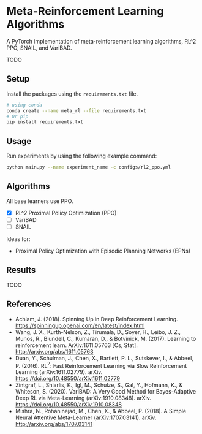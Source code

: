 # Meta-Reinforcement Learning Algorithms
A PyTorch implementation of meta-reinforcement learning algorithms, RL^2 PPO, SNAIL, and VariBAD. 

TODO

## Setup
Install the packages using the `requirements.txt` file.

```bash
# using conda
conda create --name meta_rl --file requirements.txt
# Or pip
pip install requirements.txt
```

## Usage
Run experiments by using the following example command:

```bash
python main.py --name experiment_name -c configs/rl2_ppo.yml
```


## Algorithms
All base learners use PPO.

- [x] RL^2 Proximal Policy Optimization (PPO)
- [ ] VariBAD
- [ ] SNAIL

Ideas for:
- Proximal Policy Optimization with Episodic Planning Networks (EPNs)


## Results

TODO

## References
- Achiam, J. (2018). Spinning Up in Deep Reinforcement Learning. https://spinningup.openai.com/en/latest/index.html
- Wang, J. X., Kurth-Nelson, Z., Tirumala, D., Soyer, H., Leibo, J. Z., Munos, R., Blundell, C., Kumaran, D., & Botvinick, M. (2017). Learning to reinforcement learn. ArXiv:1611.05763 [Cs, Stat]. http://arxiv.org/abs/1611.05763
- Duan, Y., Schulman, J., Chen, X., Bartlett, P. L., Sutskever, I., & Abbeel, P. (2016). RL$^2$: Fast Reinforcement Learning via Slow Reinforcement Learning (arXiv:1611.02779). arXiv. https://doi.org/10.48550/arXiv.1611.02779
- Zintgraf, L., Shiarlis, K., Igl, M., Schulze, S., Gal, Y., Hofmann, K., & Whiteson, S. (2020). VariBAD: A Very Good Method for Bayes-Adaptive Deep RL via Meta-Learning (arXiv:1910.08348). arXiv. https://doi.org/10.48550/arXiv.1910.08348
- Mishra, N., Rohaninejad, M., Chen, X., & Abbeel, P. (2018). A Simple Neural Attentive Meta-Learner (arXiv:1707.03141). arXiv. http://arxiv.org/abs/1707.03141